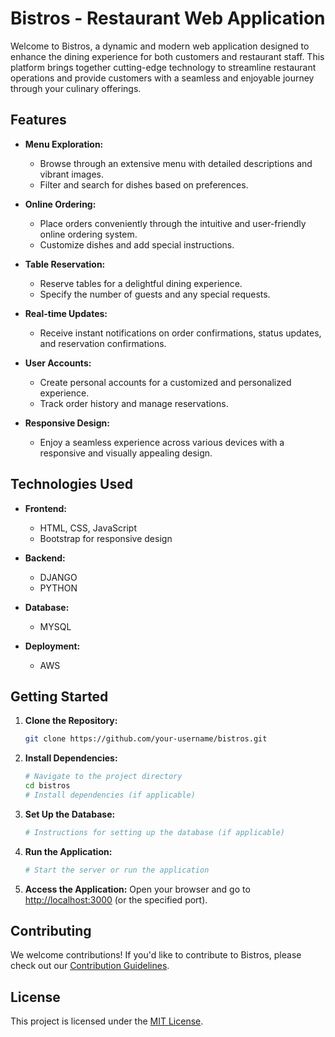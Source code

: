 # Bistros - Restaurant Web Application

Welcome to Bistros, a dynamic and modern web application designed to enhance the dining experience for both customers and restaurant staff. This platform brings together cutting-edge technology to streamline restaurant operations and provide customers with a seamless and enjoyable journey through your culinary offerings.

## Features

- **Menu Exploration:**
  - Browse through an extensive menu with detailed descriptions and vibrant images.
  - Filter and search for dishes based on preferences.

- **Online Ordering:**
  - Place orders conveniently through the intuitive and user-friendly online ordering system.
  - Customize dishes and add special instructions.

- **Table Reservation:**
  - Reserve tables for a delightful dining experience.
  - Specify the number of guests and any special requests.

- **Real-time Updates:**
  - Receive instant notifications on order confirmations, status updates, and reservation confirmations.

- **User Accounts:**
  - Create personal accounts for a customized and personalized experience.
  - Track order history and manage reservations.

- **Responsive Design:**
  - Enjoy a seamless experience across various devices with a responsive and visually appealing design.

## Technologies Used

- **Frontend:**
  - HTML, CSS, JavaScript
  - Bootstrap for responsive design

- **Backend:**
  - DJANGO
  - PYTHON

- **Database:**
  - MYSQL

- **Deployment:**
  - AWS

## Getting Started

1. **Clone the Repository:**
   ```bash
   git clone https://github.com/your-username/bistros.git
   ```

2. **Install Dependencies:**
   ```bash
   # Navigate to the project directory
   cd bistros
   # Install dependencies (if applicable)
   ```

3. **Set Up the Database:**
   ```bash
   # Instructions for setting up the database (if applicable)
   ```

4. **Run the Application:**
   ```bash
   # Start the server or run the application
   ```

5. **Access the Application:**
   Open your browser and go to [http://localhost:3000](http://localhost:3000) (or the specified port).

## Contributing

We welcome contributions! If you'd like to contribute to Bistros, please check out our [Contribution Guidelines](CONTRIBUTING.md).

## License

This project is licensed under the [MIT License](LICENSE).
